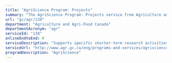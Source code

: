 ```yaml
---
title: "AgriScience Program: Projects"
summary: "The AgriScience Program: Projects service from Agriculture and Agri-Food Canada is not available end-to-end online, according to the GC Service Inventory."
url: "gc/agr/138"
department: "Agriculture and Agri-Food Canada"
departmentAcronym: "agr"
serviceId: "138"
onlineEndtoEnd: 0
serviceDescription: "Supports specific shorter-term research activities to help industry overcome challenges and address fiscal barriers experienced by small and emerging sectors. They also seek to mitigate high risk opportunities that have the potential to yield significant returns."
serviceUrl: "http://www.agr.gc.ca/eng/programs-and-services/agriscience-program-projects/?id=1516993063537"
programDescription: "AgriScience"
---
```

